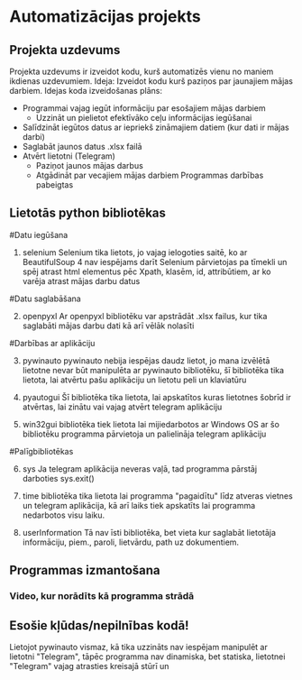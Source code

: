 # Automatizācijas projekts
## Projekta uzdevums
Projekta uzdevums ir izveidot kodu, kurš automatizēs vienu no maniem ikdienas uzdevumiem.
Ideja: Izveidot kodu kurš paziņos par jaunajiem mājas darbiem.
Idejas koda izveidošanas plāns:
  - Programmai vajag iegūt informāciju par esošajiem mājas darbiem
    - Uzzināt un pielietot efektīvāko ceļu informācijas iegūšanai
  - Salīdzināt iegūtos datus ar iepriekš zināmajiem datiem (kur dati ir mājas darbi)
  - Saglabāt jaunos datus .xlsx failā
  - Atvērt lietotni (Telegram)
    - Paziņot jaunos mājas darbus
    - Atgādināt par vecajiem mājas darbiem
  Programmas darbības pabeigtas

## Lietotās python bibliotēkas
#Datu iegūšana 

1. selenium
Selenium tika lietots, jo vajag ielogoties saitē, ko ar BeautifulSoup 4 nav iespējams darīt
Selenium pārvietojas pa tīmekli un spēj atrast html elementus pēc Xpath, klasēm, id, attribūtiem, ar ko varēja atrast mājas darbu datus

#Datu saglabāšana

2. openpyxl
Ar openpyxl bibliotēku var apstrādāt .xlsx failus, kur tika saglabāti mājas darbu dati kā arī vēlāk nolasīti

#Darbības ar aplikāciju

3. pywinauto
pywinauto nebija iespējas daudz lietot, jo mana izvēlētā lietotne nevar būt manipulēta ar pywinauto bibliotēku,
šī bibliotēka tika lietota, lai atvērtu pašu aplikāciju un lietotu peli un klaviatūru

4. pyautogui
Šī bibliotēka tika lietota, lai apskatītos kuras lietotnes šobrīd ir atvērtas, lai zinātu vai vajag atvērt telegram aplikāciju

5. win32gui
bibliotēka tiek lietota lai mijiedarbotos ar Windows OS 
ar šo bibliotēku programma pārvietoja un palielināja telegram aplikāciju

#Palīgbibliotēkas

6. sys
Ja telegram aplikācija neveras vaļā, tad programma pārstāj darboties sys.exit()

7. time
bibliotēka tika lietota lai programma "pagaidītu" līdz atveras vietnes un telegram aplikācija, kā arī laiks tiek apskatīts lai programma nedarbotos visu laiku.

8. userInformation
Tā nav īsti bibliotēka, bet vieta kur saglabāt lietotāja informāciju, piem., paroli, lietvārdu, path uz dokumentiem.


## Programmas izmantošana

### Video, kur norādīts kā programma strādā


## Esošie kļūdas/nepilnības kodā!
Lietojot pywinauto vismaz, kā tika uzzināts nav iespējam manipulēt ar lietotni "Telegram", tāpēc programma nav dinamiska, bet statiska, lietotnei "Telegram" vajag atrasties kreisajā stūrī un 
